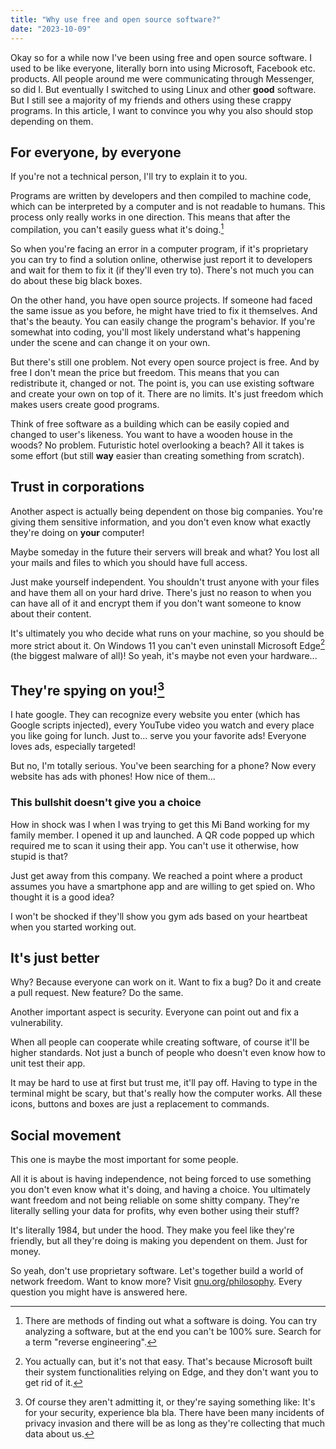 ```yaml
---
title: "Why use free and open source software?"
date: "2023-10-09"
---
```


Okay so for a while now I've been using free and open source software. I used to be like everyone, literally born into using Microsoft, Facebook etc. products. All people around me were communicating through Messenger, so did I. But eventually I switched to using Linux and other **good** software. But I still see a majority of my friends and others using these crappy programs. In this article, I want to convince you why you also should stop depending on them.

## For everyone, by everyone

If you're not a technical person, I'll try to explain it to you.

Programs are written by developers and then compiled to machine code, which can be interpreted by a computer and is not readable to humans. This process only really works in one direction. This means that after the compilation, you can't easily guess what it's doing.[^1]

So when you're facing an error in a computer program, if it's proprietary you can try to find a solution online, otherwise just report it to developers and wait for them to fix it (if they'll even try to). There's not much you can do about these big black boxes.

On the other hand, you have open source projects. If someone had faced the same issue as you before, he might have tried to fix it themselves. And that's the beauty. You can easily change the program's behavior. If you're somewhat into coding, you'll most likely understand what's happening under the scene and can change it on your own.

But there's still one problem. Not every open source project is free. And by free I don't mean the price but freedom. This means that you can redistribute it, changed or not. The point is, you can use existing software and create your own on top of it. There are no limits. It's just freedom which makes users create good programs.

Think of free software as a building which can be easily copied and changed to user's likeness. You want to have a wooden house in the woods? No problem. Futuristic hotel overlooking a beach? All it takes is some effort (but still **way** easier than creating something from scratch).

## Trust in corporations

Another aspect is actually being dependent on those big companies. You're giving them sensitive information, and you don't even know what exactly they're doing on **your** computer!

Maybe someday in the future their servers will break and what? You lost all your mails and files to which you should have full access.

Just make yourself independent. You shouldn't trust anyone with your files and have them all on your hard drive. There's just no reason to when you can have all of it and encrypt them if you don't want someone to know about their content.

It's ultimately you who decide what runs on your machine, so you should be more strict about it. On Windows 11 you can't even uninstall Microsoft Edge[^2] (the biggest malware of all)! So yeah, it's maybe not even your hardware...

## They're spying on you![^3]

I hate google. They can recognize every website you enter (which has Google scripts injected), every YouTube video you watch and every place you like going for lunch. Just to... serve you your favorite ads! Everyone loves ads, especially targeted!

But no, I'm totally serious. You've been searching for a phone? Now every website has ads with phones! How nice of them...

### This bullshit doesn't give you a choice

How in shock was I when I was trying to get this Mi Band working for my family member. I opened it up and launched. A QR code popped up which required me to scan it using their app. You can't use it otherwise, how stupid is that?

Just get away from this company. We reached a point where a product assumes you have a smartphone app and are willing to get spied on. Who thought it is a good idea?

I won't be shocked if they'll show you gym ads based on your heartbeat when you started working out.

## It's just better

Why? Because everyone can work on it. Want to fix a bug? Do it and create a pull request. New feature? Do the same.

Another important aspect is security. Everyone can point out and fix a vulnerability.

When all people can cooperate while creating software, of course it'll be higher standards. Not just a bunch of people who doesn't even know how to unit test their app.

It may be hard to use at first but trust me, it'll pay off. Having to type in the terminal might be scary, but that's really how the computer works. All these icons, buttons and boxes are just a replacement to commands.

## Social movement

This one is maybe the most important for some people.

All it is about is having independence, not being forced to use something you don't even know what it's doing, and having a choice. You ultimately want freedom and not being reliable on some shitty company. They're literally selling your data for profits, why even bother using their stuff?

It's literally 1984, but under the hood. They make you feel like they're friendly, but all they're doing is making you dependent on them. Just for money.

So yeah, don't use proprietary software. Let's together build a world of network freedom. Want to know more? Visit [gnu.org/philosophy](https://www.gnu.org/philosophy/philosophy.html). Every question you might have is answered here.

[^1]: There are methods of finding out what a software is doing. You can try analyzing a software, but at the end you can't be 100% sure. Search for a term "reverse engineering".

[^2]: You actually can, but it's not that easy. That's because Microsoft built their system functionalities relying on Edge, and they don't want you to get rid of it.

[^3]: Of course they aren't admitting it, or they're saying something like: It's for your security, experience bla bla. There have been many incidents of privacy invasion and there will be as long as they're collecting that much data about us.